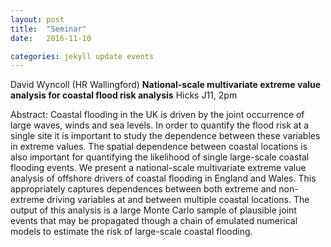 ```yaml
---
layout: post
title:  "Seminar"
date:   2016-11-10

categories: jekyll update events
---
```


David Wyncoll (HR Wallingford)
**National-scale multivariate extreme value analysis for coastal flood risk analysis**
Hicks J11, 2pm

Abstract:
Coastal flooding in the UK is driven by the joint occurrence of large waves, winds and sea levels. In order to quantify the flood risk at a single site it is important to study the dependence between these variables in extreme values. The spatial dependence between coastal locations is also important for quantifying the likelihood of single large-scale coastal flooding events. We present a national-scale multivariate extreme value analysis of offshore drivers of coastal flooding in England and Wales. This appropriately captures dependences between both extreme and non-extreme driving variables at and between multiple coastal locations. The output of this analysis is a large Monte Carlo sample of plausible joint events that may be propagated though a chain of emulated numerical models to estimate the risk of large-scale coastal flooding.